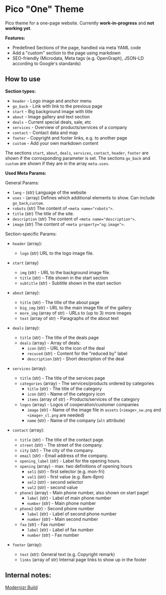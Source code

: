 Pico "One" Theme
==============

Pico theme for a one-page website. Currently **work-in-progress** and **not working yet**.

**Features:**

- Predefined Sections of the page, handled via meta YAML code
- Add a "custom" section to the page using markdown
- SEO-friendly (Microdata, Meta tags (e.g. OpenGraph), JSON-LD according to Google's standards)

How to use
----------

**Section types:**

- `header` - Logo image and anchor menu
- `go_back` - Link with link to the previous page
- `start` - Big background image with title
- `about` - Image gallery and text section
- `deals` - Current special deals, sale, etc
- `services` - Overview of products/services of a company
- `contact` - Contact data and map
- `footer` - Copyright and footer links, e.g. to another page
- `custom` - Add your own markdown content

The sections `start`, `about`, `deals`, `services`, `contact`, `header`, `footer` are shown if the corrosponding parameter is set. The sections `go_back` and `custom` are shown if they are in the array `meta.uses`.

**Used Meta Params:**

General Params:

- `lang` - (str) Language of the website
- `uses` - (array) Defines which additional elements to show. Can include `go_back`,`custom`.
- `robots` (str) The content of `<meta name="robots">`.
- `title` (str) The title of the site.
- `description` (str) The content of `<meta name="description">`.
- `image` (str) The content of `<meta property="og:image">`. 

Section-specific Params:

- `header` (array):
    - `logo` (str) URL to the logo image file.

- `start` (array)
    - `img` (str) - URL to the background image file.
    - `title` (str) - Title shown in the start section
    - `subtitle` (str) - Subtitle shown in the start section

- `about` (array):
    - `title` (str) - The title of the about page
    - `big_img` (str) - URL to the main image file of the gallery
    - `more_img` (array of str) - URLs to (up to 3) more images
    - `text` (array of str) - Paragraphs of the about text

- `deals` (array):
    - `title` (str) - The title of the deals page
    - `deals` (array) - Array of deals:
        - `icon` (str) - URL to the icon of the deal
        - `recuced` (str) - Content for the "reduced by" label
        - `description` (str) - Short description of the deal

- `services` (array):
    - `title` (str) - The title of the services page
    - `categories` (array) - The services/products ordered by categories
        - `title` (str) - The title of the category
        - `icon` (str) - Name of the category icon
        - `items` (array of str) - Products/services of the category
    - `logos` (array) - Logos of cooperation/customer companies
        - `image` (str) - Name of the image file in `assets` (`<image>_sw.png` and `<image>_cl.png` are needed)
        - `name` (str) - Name of the company (`alt` attribute)

- `contact` (array):
    - `title` (str) - The title of the contact page.
    - `street` (str) - The street of the company.
    - `city` (str) - The city of the company.
    - `email` (str) - Email address of the company.
    - `opening_label` (str) - Label for the opening hours.
    - `opening` (array) - max. two definitions of opening hours
        - `sel1` (str) - first selector (e.g. mon-fri)
        - `val1` (str) - first value (e.g. 8am-8pm)
        - `sel2` (str) - second selector
        - `val2` (str) - second value
    - `phone1` (array) - Main phone number, also shown on start page!
        - `label` (str) - Label of main phone number
        - `number` (str) - Main phone number
    - `phone2` (str) - Second phone number
        - `label` (str) - Label of second phone number
        - `number` (str) - Main second number
    - `fax` (str) - Fax number
        - `label` (str) - Label of fax number
        - `number` (str) - Fax number

- `footer` (array):
    - `text` (str): General text (e.g. Copyright remark)
    - `links` (array of str) Internal page links to show up in the footer

Internal notes:
-------------------

[Modernizr Build](https://codepen.io/anon/pen/WzQwej)